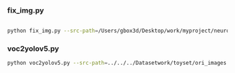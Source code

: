 ### fix_img.py

```bash

python fix_img.py --src-path=/Users/gbox3d/Desktop/work/myproject/neuronetwork/Datasetwork/toy/voc --rotation=270

```

### voc2yolov5.py

```bash 
python voc2yolov5.py --src-path=../../../Datasetwork/toyset/ori_images --out-path=../../../Datasetwork/toyset --class-path=../../../Datasetwork/toyset/classes.txt --imgsz=416
```